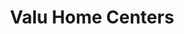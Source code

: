 ---
title: "Valu Home Centers"
url: /buffalo/valu-home-centers-sheridan-drive/
shop: doityourself
---